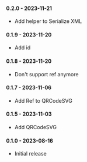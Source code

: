 #### 0.2.0 - 2023-11-21
* Add helper to Serialize XML
#### 0.1.9 - 2023-11-20
* Add id
#### 0.1.8 - 2023-11-20
* Don't support ref anymore
#### 0.1.7 - 2023-11-06
* Add Ref to QRCodeSVG
#### 0.1.5 - 2023-11-03
* Add QRCodeSVG
#### 0.1.0 - 2023-08-16
* Initial release
